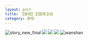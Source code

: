 ```yaml
---
layout: post
title: 【游戏】王国保卫战
category: 游戏
---
```

![story_new_final](http://rh8cub8wq.hd-bkt.clouddn.com/img/story_new_final_0322.png)
![](http://rh8cub8wq.hd-bkt.clouddn.com/img/kingdomrush-0317-2.JPG)
![](http://rh8cub8wq.hd-bkt.clouddn.com/img/kingdomrush-0317-1.PNG)
![](http://rh8cub8wq.hd-bkt.clouddn.com/img/kingdomrush-0317-3.png)
![wanshan](http://rh8cub8wq.hd-bkt.clouddn.com/img/wanshan.png)

  




